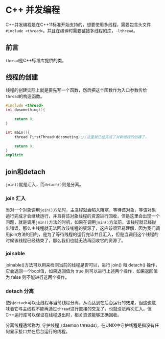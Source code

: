 # C++ 并发编程

 C++并发编程是在C++11标准开始支持的，想要使用多线程，需要包含头文件 `#include <thread>`。并且在编译时需要链接多线程的库，`-lthread`。

## 前言

`thread`是C++标准库提供的类。



## 线程的创建

线程的创建实际上就是要先写一个函数，然后把这个函数作为入口参数传给`thread`的构造函数。

```cpp
#include <thread>
int dosomething(){
   
    return 0;
}

int main(){
    thread FirstThread(dosometing);//这里就已经完成了对新线程的创建了，
    
    return 0;
}
explicit
```



## join和detach

`join()`就是汇入，而`detach()`则是分离。

### join 汇入

当对一个对象调用`join()`方法时，主进程就会陷入阻塞，等待该对象，等该对象运行完成才会继续运行，并且将该对象线程的资源进行回收，但是这里会出现一个问题，就是调用`join()`方法的时机，如果在调用`join()`方法前，该线程就已经抛出错误，那么主线程就无法回收该线程的资源了，这应该很容易理解，因为我们调用join方法的目的，是为了等待线程的运行完毕并且汇入，但是当调用这个线程的时候该线程已经结束了，那么我们也就无法再回收它的资源了。

### joinable

joinable()方法可以用来检测当前的线程是否可以，进行 join() 和 detach() 操作，它会返回一个bool值，如果返回值为 true 则可以进行上述两个操作，如果返回值为 false 则不能进行这两个操作。



### detach 分离

使用`detach`可以让线程与当前线程分离，从而达到在后台运行的效果，但这也意味着它与主线程不能再通过`thread`进行直接的交互了，也就没法再次汇入。但C++运行库可以保证在线程退出时，相关资源能够正确回收。

分离线程通常称为_守护线程_(daemon threads)，在UNIX中守护线程是指没有任何显示接口并在后台运行的线程。





